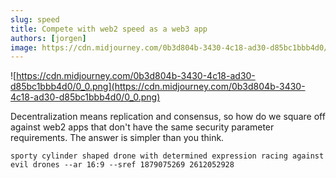 ```yaml
---
slug: speed
title: Compete with web2 speed as a web3 app
authors: [jorgen]
image: https://cdn.midjourney.com/0b3d804b-3430-4c18-ad30-d85bc1bbb4d0/0_0.png
---
```


![https://cdn.midjourney.com/0b3d804b-3430-4c18-ad30-d85bc1bbb4d0/0_0.png](https://cdn.midjourney.com/0b3d804b-3430-4c18-ad30-d85bc1bbb4d0/0_0.png)

Decentralization means replication and consensus, so how do we square off against web2 apps that don't have the same security parameter requirements. The answer is simpler than you think.

<!-- truncate -->

```
sporty cylinder shaped drone with determined expression racing against evil drones --ar 16:9 --sref 1879075269 2612052928
```
